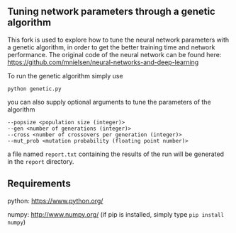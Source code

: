 ## Tuning network parameters through a genetic algorithm

This fork is used to explore how to tune the neural network parameters with a genetic algorithm, in order to get the better training time and network performance. The original code of the neural network can be found here:
https://github.com/mnielsen/neural-networks-and-deep-learning

To run the genetic algorithm simply use

`python genetic.py`

you can also supply optional arguments to tune the parameters of the algorithm

```
--popsize <population size (integer)>
--gen <number of generations (integer)>
--cross <number of crossovers per generation (integer)>
--mut_prob <mutation probability (floating point number)>
```
 a file named `report.txt` containing the results of the run will be generated in the `report` directory.

## Requirements

python: https://www.python.org/

numpy: http://www.numpy.org/ (if pip is installed, simply type `pip install numpy`)
